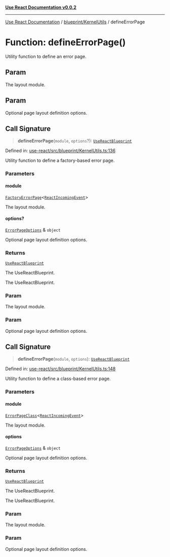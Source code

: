 [**Use React Documentation v0.0.2**](../../../README.md)

***

[Use React Documentation](../../../modules.md) / [blueprint/KernelUtils](../README.md) / defineErrorPage

# Function: defineErrorPage()

Utility function to define an error page.

## Param

The layout module.

## Param

Optional page layout definition options.

## Call Signature

> **defineErrorPage**(`module`, `options`?): [`UseReactBlueprint`](../../../options/UseReactBlueprint/interfaces/UseReactBlueprint.md)

Defined in: [use-react/src/blueprint/KernelUtils.ts:136](https://github.com/stonemjs/use-react/blob/0635de04acc6b3a5c28dcf07d1e12a39a8b5e0b9/src/blueprint/KernelUtils.ts#L136)

Utility function to define a factory-based error page.

### Parameters

#### module

[`FactoryErrorPage`](../../../declarations/type-aliases/FactoryErrorPage.md)\<[`ReactIncomingEvent`](../../../declarations/type-aliases/ReactIncomingEvent.md)\>

The layout module.

#### options?

[`ErrorPageOptions`](../../../declarations/interfaces/ErrorPageOptions.md) & `object`

Optional page layout definition options.

### Returns

[`UseReactBlueprint`](../../../options/UseReactBlueprint/interfaces/UseReactBlueprint.md)

The UseReactBlueprint.

The UseReactBlueprint.

### Param

The layout module.

### Param

Optional page layout definition options.

## Call Signature

> **defineErrorPage**(`module`, `options`): [`UseReactBlueprint`](../../../options/UseReactBlueprint/interfaces/UseReactBlueprint.md)

Defined in: [use-react/src/blueprint/KernelUtils.ts:148](https://github.com/stonemjs/use-react/blob/0635de04acc6b3a5c28dcf07d1e12a39a8b5e0b9/src/blueprint/KernelUtils.ts#L148)

Utility function to define a class-based error page.

### Parameters

#### module

[`ErrorPageClass`](../../../declarations/type-aliases/ErrorPageClass.md)\<[`ReactIncomingEvent`](../../../declarations/type-aliases/ReactIncomingEvent.md)\>

The layout module.

#### options

[`ErrorPageOptions`](../../../declarations/interfaces/ErrorPageOptions.md) & `object`

Optional page layout definition options.

### Returns

[`UseReactBlueprint`](../../../options/UseReactBlueprint/interfaces/UseReactBlueprint.md)

The UseReactBlueprint.

The UseReactBlueprint.

### Param

The layout module.

### Param

Optional page layout definition options.
